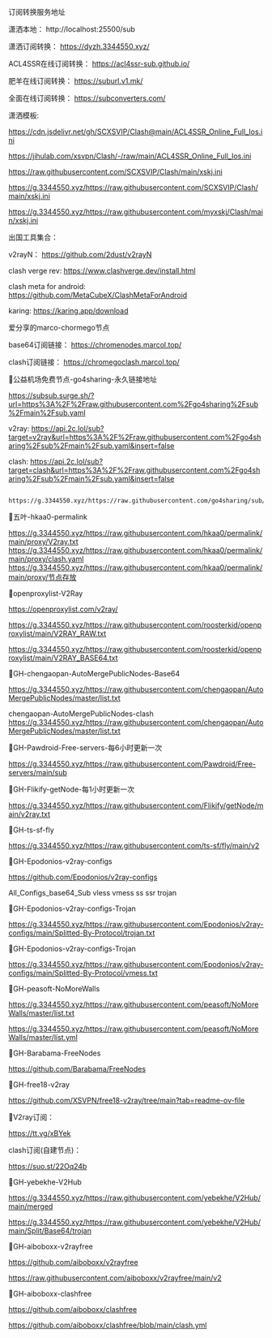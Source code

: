 订阅转换服务地址

潇洒本地：	http://localhost:25500/sub

潇洒订阅转换：	https://dyzh.3344550.xyz/

ACL4SSR在线订阅转换：	https://acl4ssr-sub.github.io/

肥羊在线订阅转换：	https://suburl.v1.mk/

全面在线订阅转换：	https://subconverters.com/

潇洒模板:

https://cdn.jsdelivr.net/gh/SCXSVIP/Clash@main/ACL4SSR_Online_Full_Ios.ini

https://jihulab.com/xsvpn/Clash/-/raw/main/ACL4SSR_Online_Full_Ios.ini

https://raw.githubusercontent.com/SCXSVIP/Clash/main/xskj.ini

https://g.3344550.xyz/https://raw.githubusercontent.com/SCXSVIP/Clash/main/xskj.ini

https://g.3344550.xyz/https://raw.githubusercontent.com/myxskj/Clash/main/xskj.ini

出国工具集合：

v2rayN：	https://github.com/2dust/v2rayN

clash verge rev: 	https://www.clashverge.dev/install.html

clash meta for android: 	https://github.com/MetaCubeX/ClashMetaForAndroid

karing: 	https://karing.app/download

爱分享的marco-chormego节点

base64订阅链接：	https://chromenodes.marcol.top/

clash订阅链接：		https://chromegoclash.marcol.top/


🚀公益机场免费节点-go4sharing-永久链接地址

https://subsub.surge.sh/?url=https%3A%2F%2Fraw.githubusercontent.com%2Fgo4sharing%2Fsub%2Fmain%2Fsub.yaml

v2ray:	https://api.2c.lol/sub?target=v2ray&url=https%3A%2F%2Fraw.githubusercontent.com%2Fgo4sharing%2Fsub%2Fmain%2Fsub.yaml&insert=false

clash:	https://api.2c.lol/sub?target=clash&url=https%3A%2F%2Fraw.githubusercontent.com%2Fgo4sharing%2Fsub%2Fmain%2Fsub.yaml&insert=false

		https://g.3344550.xyz/https://raw.githubusercontent.com/go4sharing/sub/main/sub.yaml

🚀五叶-hkaa0-permalink

https://g.3344550.xyz/https://raw.githubusercontent.com/hkaa0/permalink/main/proxy/V2ray.txt
https://g.3344550.xyz/https://raw.githubusercontent.com/hkaa0/permalink/main/proxy/clash.yaml
https://g.3344550.xyz/https://raw.githubusercontent.com/hkaa0/permalink/main/proxy/节点存放

🚀openproxylist-V2Ray

https://openproxylist.com/v2ray/

https://g.3344550.xyz/https://raw.githubusercontent.com/roosterkid/openproxylist/main/V2RAY_RAW.txt

https://g.3344550.xyz/https://raw.githubusercontent.com/roosterkid/openproxylist/main/V2RAY_BASE64.txt

🚀GH-chengaopan-AutoMergePublicNodes-Base64

https://g.3344550.xyz/https://raw.githubusercontent.com/chengaopan/AutoMergePublicNodes/master/list.txt

chengaopan-AutoMergePublicNodes-clash
https://g.3344550.xyz/https://raw.githubusercontent.com/chengaopan/AutoMergePublicNodes/master/list.txt

🚀GH-Pawdroid-Free-servers-每6小时更新一次

https://g.3344550.xyz/https://raw.githubusercontent.com/Pawdroid/Free-servers/main/sub

🚀GH-Flikify-getNode-每1小时更新一次

https://g.3344550.xyz/https://raw.githubusercontent.com/Flikify/getNode/main/v2ray.txt

🚀GH-ts-sf-fly

https://g.3344550.xyz/https://raw.githubusercontent.com/ts-sf/fly/main/v2

🚀GH-Epodonios-v2ray-configs

https://github.com/Epodonios/v2ray-configs

All_Configs_base64_Sub
vless
vmess
ss
ssr
trojan

🚀GH-Epodonios-v2ray-configs-Trojan

https://g.3344550.xyz/https://raw.githubusercontent.com/Epodonios/v2ray-configs/main/Splitted-By-Protocol/trojan.txt

🚀GH-Epodonios-v2ray-configs-Trojan

https://g.3344550.xyz/https://raw.githubusercontent.com/Epodonios/v2ray-configs/main/Splitted-By-Protocol/vmess.txt

🚀GH-peasoft-NoMoreWalls

https://g.3344550.xyz/https://raw.githubusercontent.com/peasoft/NoMoreWalls/master/list.txt

https://g.3344550.xyz/https://raw.githubusercontent.com/peasoft/NoMoreWalls/master/list.yml

🚀GH-Barabama-FreeNodes

https://github.com/Barabama/FreeNodes

🚀GH-free18-v2ray

https://github.com/XSVPN/free18-v2ray/tree/main?tab=readme-ov-file

🚀V2ray订阅：

https://tt.vg/xBYek

clash订阅(自建节点)：

https://suo.st/22Oq24b

🚀GH-yebekhe-V2Hub

https://g.3344550.xyz/https://raw.githubusercontent.com/yebekhe/V2Hub/main/merged

https://g.3344550.xyz/https://raw.githubusercontent.com/yebekhe/V2Hub/main/Split/Base64/trojan

🚀GH-aiboboxx-v2rayfree

https://github.com/aiboboxx/v2rayfree

https://raw.githubusercontent.com/aiboboxx/v2rayfree/main/v2

🚀GH-aiboboxx-clashfree

https://github.com/aiboboxx/clashfree

https://github.com/aiboboxx/clashfree/blob/main/clash.yml